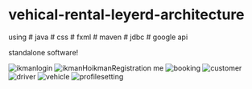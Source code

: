 # vehical-rental-leyerd-architecture

using # java
      # css
      # fxml
      # maven
      # jdbc
      # google api
     
standalone software!


![ikmanlogin](https://user-images.githubusercontent.com/124574201/234300756-08daef40-938a-4b5e-932e-a47ab4e563fd.png)
![ikmanHo![ikmanRegistration](https://user-images.githubusercontent.com/124574201/234300980-86329db4-a7c6-41f8-baa8-70664c25e3e9.png)
me](https://user-images.githubusercontent.com/124574201/234300811-a1c38a9a-4ead-402b-971e-a33b13a19398.png)
![booking](https://user-images.githubusercontent.com/124574201/234300844-c0bf5e63-052e-4b9c-8525-43985edbf254.png)
![customer](https://user-images.githubusercontent.com/124574201/234300876-54a5e50e-e18d-473f-aa76-2b727034cec9.png)
![driver](https://user-images.githubusercontent.com/124574201/234300896-5dc933f1-c86b-4084-a2a6-7ee1ca29bead.png)
![vehicle](https://user-images.githubusercontent.com/124574201/234301047-1d7e008c-5d95-4f0b-8bbd-0f7c5fa58152.png)
![profilesetting](https://user-images.githubusercontent.com/124574201/234301066-1e744cd2-a91b-4d13-8d73-d00fa8a1e63f.png)

